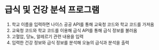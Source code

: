 # 급식 및 건강 분석 프로그램
1. 학교 이름을 입력하면 나이스 공공 API를 통해 교육청 코드와 학교 코드를 가져옴
2. 교육청 코드와 학교 코드를 이용해 급식 API를 통해 급식 정보를 불러옴
3. 고혈압, 당뇨, 알레르기 관련 내용을 입력
4. 입력한 건강 정보와 급식 정보를 분석해 오늘의 급식과 분석을 출력